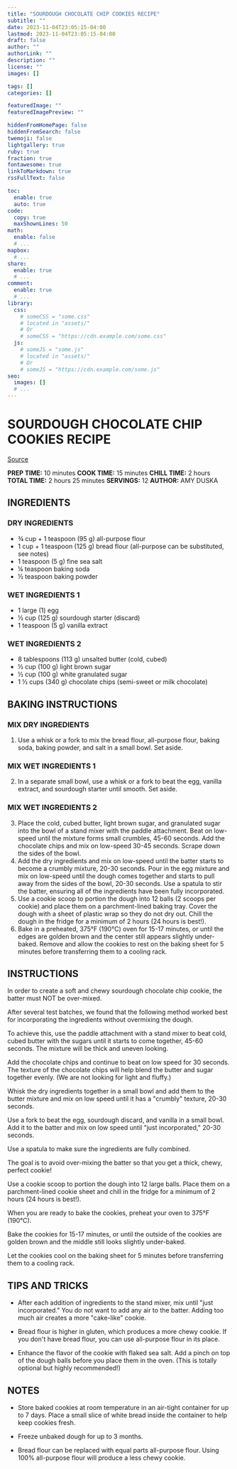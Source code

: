 ```yaml
---
title: "SOURDOUGH CHOCOLATE CHIP COOKIES RECIPE"
subtitle: ""
date: 2023-11-04T23:05:15-04:00
lastmod: 2023-11-04T23:05:15-04:00
draft: false
author: ""
authorLink: ""
description: ""
license: ""
images: []

tags: []
categories: []

featuredImage: ""
featuredImagePreview: ""

hiddenFromHomePage: false
hiddenFromSearch: false
twemoji: false
lightgallery: true
ruby: true
fraction: true
fontawesome: true
linkToMarkdown: true
rssFullText: false

toc:
  enable: true
  auto: true
code:
  copy: true
  maxShownLines: 50
math:
  enable: false
  # ...
mapbox:
  # ...
share:
  enable: true
  # ...
comment:
  enable: true
  # ...
library:
  css:
    # someCSS = "some.css"
    # located in "assets/"
    # Or
    # someCSS = "https://cdn.example.com/some.css"
  js:
    # someJS = "some.js"
    # located in "assets/"
    # Or
    # someJS = "https://cdn.example.com/some.js"
seo:
  images: []
  # ...
---
```


# SOURDOUGH CHOCOLATE CHIP COOKIES RECIPE

[Source](https://littlespoonfarm.com/sourdough-chocolate-chip-cookies-recipe/)

**PREP TIME:** 10 minutes
**COOK TIME:** 15 minutes
**CHILL TIME:** 2 hours
**TOTAL TIME:** 2 hours 25 minutes
**SERVINGS:** 12
**AUTHOR:** AMY DUSKA

## INGREDIENTS

### DRY INGREDIENTS

- ¾ cup + 1 teaspoon (95 g) all-purpose flour
- 1 cup + 1 teaspoon (125 g) bread flour (all-purpose can be substituted, see notes)
- 1 teaspoon (5 g) fine sea salt
- ¼ teaspoon baking soda
- ½ teaspoon baking powder

### WET INGREDIENTS 1

- 1 large (1) egg
- ½ cup (125 g) sourdough starter (discard)
- 1 teaspoon (5 g) vanilla extract

### WET INGREDIENTS 2

- 8 tablespoons (113 g) unsalted butter (cold, cubed)
- ½ cup (100 g) light brown sugar
- ½ cup (100 g) white granulated sugar
- 1 ½ cups (340 g) chocolate chips (semi-sweet or milk chocolate)

## BAKING INSTRUCTIONS

### MIX DRY INGREDIENTS

1. Use a whisk or a fork to mix the bread flour, all-purpose flour, baking soda, baking powder, and salt in a small bowl. Set aside.

### MIX WET INGREDIENTS 1

2. In a separate small bowl, use a whisk or a fork to beat the egg, vanilla extract, and sourdough starter until smooth. Set aside.

### MIX WET INGREDIENTS 2

3. Place the cold, cubed butter, light brown sugar, and granulated sugar into the bowl of a stand mixer with the paddle attachment. Beat on low-speed until the mixture forms small crumbles, 45-60 seconds. Add the chocolate chips and mix on low-speed 30-45 seconds. Scrape down the sides of the bowl.
4. Add the dry ingredients and mix on low-speed until the batter starts to become a crumbly mixture, 20-30 seconds. Pour in the egg mixture and mix on low-speed until the dough comes together and starts to pull away from the sides of the bowl, 20-30 seconds. Use a spatula to stir the batter, ensuring all of the ingredients have been fully incorporated.
5. Use a cookie scoop to portion the dough into 12 balls (2 scoops per cookie) and place them on a parchment-lined baking tray. Cover the dough with a sheet of plastic wrap so they do not dry out. Chill the dough in the fridge for a minimum of 2 hours (24 hours is best!).
6. Bake in a preheated, 375°F (190°C) oven for 15-17 minutes, or until the edges are golden brown and the center still appears slightly under-baked. Remove and allow the cookies to rest on the baking sheet for 5 minutes before transferring them to a cooling rack.

## INSTRUCTIONS

In order to create a soft and chewy sourdough chocolate chip cookie, the batter must NOT be over-mixed.

After several test batches, we found that the following method worked best for incorporating the ingredients without overmixing the dough.

To achieve this, use the paddle attachment with a stand mixer to beat cold, cubed butter with the sugars until it starts to come together, 45-60 seconds. The mixture will be thick and uneven looking.

Add the chocolate chips and continue to beat on low speed for 30 seconds. The texture of the chocolate chips will help blend the butter and sugar together evenly. (We are not looking for light and fluffy.)

Whisk the dry ingredients together in a small bowl and add them to the butter mixture and mix on low speed until it has a "crumbly" texture, 20-30 seconds.

Use a fork to beat the egg, sourdough discard, and vanilla in a small bowl. Add it to the batter and mix on low speed until "just incorporated," 20-30 seconds.

Use a spatula to make sure the ingredients are fully combined.

The goal is to avoid over-mixing the batter so that you get a thick, chewy, perfect cookie!

Use a cookie scoop to portion the dough into 12 large balls. Place them on a parchment-lined cookie sheet and chill in the fridge for a minimum of 2 hours (24 hours is best!).

When you are ready to bake the cookies, preheat your oven to 375°F (190°C).

Bake the cookies for 15-17 minutes, or until the outside of the cookies are golden brown and the middle still looks slightly under-baked.

Let the cookies cool on the baking sheet for 5 minutes before transferring them to a cooling rack.

## TIPS AND TRICKS

- After each addition of ingredients to the stand mixer, mix until "just incorporated." You do not want to add any air to the batter. Adding too much air creates a more "cake-like" cookie.

- Bread flour is higher in gluten, which produces a more chewy cookie. If you don't have bread flour, you can use all-purpose flour in its place.

- Enhance the flavor of the cookie with flaked sea salt. Add a pinch on top of the dough balls before you place them in the oven. (This is totally optional but highly recommended!)

## NOTES

- Store baked cookies at room temperature in an air-tight container for up to 7 days. Place a small slice of white bread inside the container to help keep cookies fresh.

- Freeze unbaked dough for up to 3 months.

- Bread flour can be replaced with equal parts all-purpose flour. Using 100% all-purpose flour will produce a less chewy cookie.
